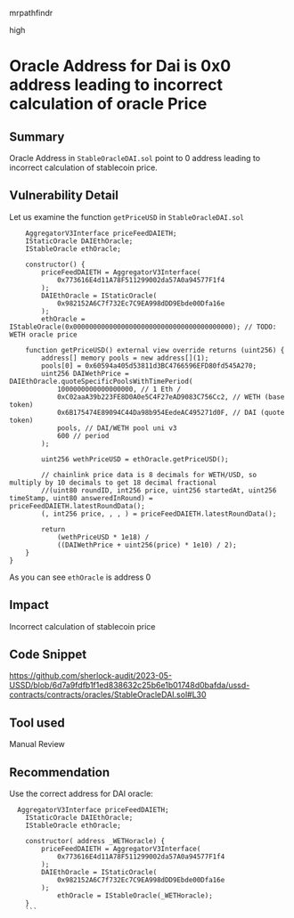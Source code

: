 mrpathfindr

high

# Oracle Address for Dai is 0x0 address leading to incorrect calculation of oracle Price

## Summary

Oracle Address in `StableOracleDAI.sol` point to 0 address leading to incorrect calculation of stablecoin price. 

## Vulnerability Detail

Let us examine the function `getPriceUSD` in `StableOracleDAI.sol`

```solidity
    AggregatorV3Interface priceFeedDAIETH;
    IStaticOracle DAIEthOracle;
    IStableOracle ethOracle;

    constructor() {
        priceFeedDAIETH = AggregatorV3Interface(
            0x773616E4d11A78F511299002da57A0a94577F1f4
        );
        DAIEthOracle = IStaticOracle(
            0x982152A6C7f732Ec7C9EA998dDD9Ebde00Dfa16e 
        );
        ethOracle = IStableOracle(0x0000000000000000000000000000000000000000); // TODO: WETH oracle price

    function getPriceUSD() external view override returns (uint256) { 
        address[] memory pools = new address[](1);
        pools[0] = 0x60594a405d53811d3BC4766596EFD80fd545A270; 
        uint256 DAIWethPrice = DAIEthOracle.quoteSpecificPoolsWithTimePeriod(
            1000000000000000000, // 1 Eth /
            0xC02aaA39b223FE8D0A0e5C4F27eAD9083C756Cc2, // WETH (base token)
            0x6B175474E89094C44Da98b954EedeAC495271d0F, // DAI (quote token)
            pools, // DAI/WETH pool uni v3
            600 // period
        );

        uint256 wethPriceUSD = ethOracle.getPriceUSD();

        // chainlink price data is 8 decimals for WETH/USD, so multiply by 10 decimals to get 18 decimal fractional
        //(uint80 roundID, int256 price, uint256 startedAt, uint256 timeStamp, uint80 answeredInRound) = priceFeedDAIETH.latestRoundData();
        (, int256 price, , , ) = priceFeedDAIETH.latestRoundData();

        return
            (wethPriceUSD * 1e18) /
            ((DAIWethPrice + uint256(price) * 1e10) / 2); 
    }
}
```
As you can see  `ethOracle` is address 0

## Impact
Incorrect calculation of stablecoin price 

## Code Snippet
https://github.com/sherlock-audit/2023-05-USSD/blob/6d7a9fdfb1f1ed838632c25b6e1b01748d0bafda/ussd-contracts/contracts/oracles/StableOracleDAI.sol#L30

## Tool used

Manual Review

## Recommendation
Use the correct address for DAI oracle:
```solidity
  AggregatorV3Interface priceFeedDAIETH;
    IStaticOracle DAIEthOracle;
    IStableOracle ethOracle;

    constructor( address _WETHoracle) {
        priceFeedDAIETH = AggregatorV3Interface(
            0x773616E4d11A78F511299002da57A0a94577F1f4 
        );
        DAIEthOracle = IStaticOracle(
            0x982152A6C7f732Ec7C9EA998dDD9Ebde00Dfa16e 
        );
            ethOracle = IStableOracle(_WETHoracle);
    }
    ```
        
         